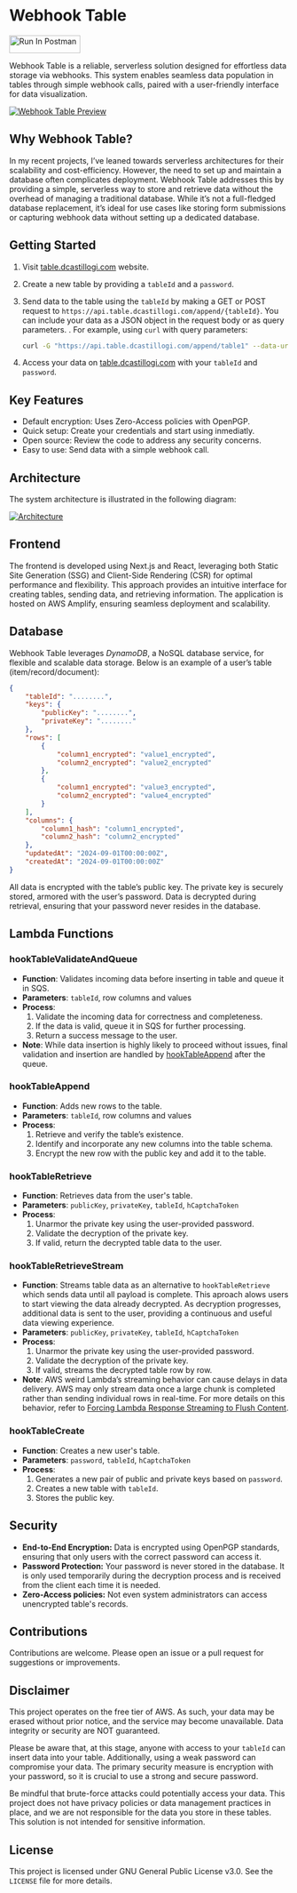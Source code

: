 # Webhook Table

[<img src="https://run.pstmn.io/button.svg" alt="Run In Postman" style="width: 128px; height: 32px;">](https://app.getpostman.com/run-collection/15715400-f2e331ac-3dc7-410f-88cd-dceb4525d21c?action=collection%2Ffork&source=rip_markdown&collection-url=entityId%3D15715400-f2e331ac-3dc7-410f-88cd-dceb4525d21c%26entityType%3Dcollection%26workspaceId%3D882bbe8c-d0d2-4cdd-b2c2-0d95ce90c607)

Webhook Table is a reliable, serverless solution designed for effortless data storage via webhooks. This system enables seamless data population in tables through simple webhook calls, paired with a user-friendly interface for data visualization.

[![Webhook Table Preview](./preview.jpg)](./demo.mp4)

## Why Webhook Table?

In my recent projects, I’ve leaned towards serverless architectures for their scalability and cost-efficiency. However, the need to set up and maintain a database often complicates deployment. Webhook Table addresses this by providing a simple, serverless way to store and retrieve data without the overhead of managing a traditional database. While it’s not a full-fledged database replacement, it’s ideal for use cases like storing form submissions or capturing webhook data without setting up a dedicated database.

## Getting Started

1. Visit [table.dcastillogi.com](https://table.dcastillogi.com/) website.
2. Create a new table by providing a `tableId` and a `password`.
3. Send data to the table using the `tableId` by making a GET or POST request to `https://api.table.dcastillogi.com/append/{tableId}`. You can include your data as a JSON object in the request body or as query parameters. . For example, using `curl` with query parameters:

    ```bash
    curl -G "https://api.table.dcastillogi.com/append/table1" --data-urlencode "column1=value1" --data-urlencode "column2=value2"
    ```

4. Access your data on [table.dcastillogi.com](https://table.dcastillogi.com/) with your `tableId` and `password`.

## Key Features

-   Default encryption: Uses Zero-Access policies with OpenPGP.
-   Quick setup: Create your credentials and start using inmediatly.
-   Open source: Review the code to address any security concerns.
-   Easy to use: Send data with a simple webhook call.

## Architecture

The system architecture is illustrated in the following diagram:

[![Architecture](./architecture.png)](./architecture.png)

## Frontend

The frontend is developed using Next.js and React, leveraging both Static Site Generation (SSG) and Client-Side Rendering (CSR) for optimal performance and flexibility. This approach provides an intuitive interface for creating tables, sending data, and retrieving information. The application is hosted on AWS Amplify, ensuring seamless deployment and scalability.

## Database

Webhook Table leverages _DynamoDB_, a NoSQL database service, for flexible and scalable data storage. Below is an example of a user’s table (item/record/document):

```json
{
    "tableId": "........",
    "keys": {
        "publicKey": "........",
        "privateKey": "........"
    },
    "rows": [
        {
            "column1_encrypted": "value1_encrypted",
            "column2_encrypted": "value2_encrypted"
        },
        {
            "column1_encrypted": "value3_encrypted",
            "column2_encrypted": "value4_encrypted"
        }
    ],
    "columns": {
        "column1_hash": "column1_encrypted",
        "column2_hash": "column2_encrypted"
    },
    "updatedAt": "2024-09-01T00:00:00Z",
    "createdAt": "2024-09-01T00:00:00Z"
}
```

All data is encrypted with the table’s public key. The private key is securely stored, armored with the user’s password. Data is decrypted during retrieval, ensuring that your password never resides in the database.

## Lambda Functions

### hookTableValidateAndQueue

-   **Function**: Validates incoming data before inserting in table and queue it in SQS.
-   **Parameters**: `tableId`, row columns and values
-   **Process**:
    1. Validate the incoming data for correctness and completeness.
    2. If the data is valid, queue it in SQS for further processing.
    3. Return a success message to the user.
-   **Note**: While data insertion is highly likely to proceed without issues, final validation and insertion are handled by [hookTableAppend](#hooktableappend) after the queue.

### hookTableAppend

-   **Function**: Adds new rows to the table.
-   **Parameters**: `tableId`, row columns and values
-   **Process**:
    1. Retrieve and verify the table’s existence.
    2. Identify and incorporate any new columns into the table schema.
    3. Encrypt the new row with the public key and add it to the table.

### hookTableRetrieve

-   **Function**: Retrieves data from the user's table.
-   **Parameters**: `publicKey`, `privateKey`, `tableId`, `hCaptchaToken`
-   **Process**:
    1. Unarmor the private key using the user-provided password.
    2. Validate the decryption of the private key.
    3. If valid, return the decrypted table data to the user.

### hookTableRetrieveStream

-   **Function**: Streams table data as an alternative to `hookTableRetrieve` which sends data until all payload is complete. This aproach alows users to start viewing the data already decrypted. As decryption progresses, additional data is sent to the user, providing a continuous and useful data viewing experience.
-   **Parameters**: `publicKey`, `privateKey`, `tableId`, `hCaptchaToken`
-   **Process**:
    1. Unarmor the private key using the user-provided password.
    2. Validate the decryption of the private key.
    3. If valid, streams the decrypted table row by row.
-   **Note**: AWS weird Lambda’s streaming behavior can cause delays in data delivery. AWS may only stream data once a large chunk is completed rather than sending individual rows in real-time. For more details on this behavior, refer to [Forcing Lambda Response Streaming to Flush Content](https://betterdev.blog/lambda-response-streaming-flush-content/).

### hookTableCreate

-   **Function**: Creates a new user's table.
-   **Parameters**: `password`, `tableId`, `hCaptchaToken`
-   **Process**:
    1. Generates a new pair of public and private keys based on `password`.
    2. Creates a new table with `tableId`.
    3. Stores the public key.

## Security

-   **End-to-End Encryption:** Data is encrypted using OpenPGP standards, ensuring that only users with the correct password can access it.
-   **Password Protection:** Your password is never stored in the database. It is only used temporarily during the decryption process and is received from the client each time it is needed.
-   **Zero-Access policies:** Not even system administrators can access unencrypted table's records.

## Contributions

Contributions are welcome. Please open an issue or a pull request for suggestions or improvements.

## Disclaimer

This project operates on the free tier of AWS. As such, your data may be erased without prior notice, and the service may become unavailable. Data integrity or security are NOT guaranteed.

Please be aware that, at this stage, anyone with access to your `tableId` can insert data into your table. Additionally, using a weak password can compromise your data. The primary security measure is encryption with your password, so it is crucial to use a strong and secure password.

Be mindful that brute-force attacks could potentially access your data. This project does not have privacy policies or data management practices in place, and we are not responsible for the data you store in these tables. This solution is not intended for sensitive information.

## License

This project is licensed under GNU General Public License v3.0. See the `LICENSE` file for more details.
